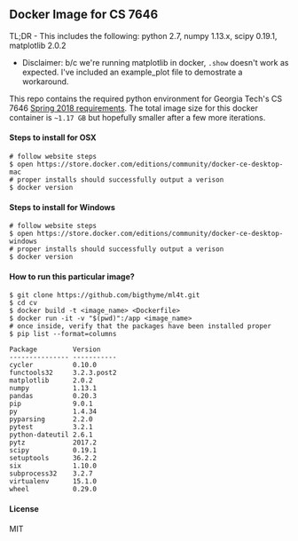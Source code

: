 ## Docker Image for CS 7646

TL;DR - This includes the following:
python 2.7, numpy 1.13.x, scipy 0.19.1, matplotlib 2.0.2

- Disclaimer: b/c we're running matplotlib in docker, `.show` doesn't work as expected.
I've included an example_plot file to demostrate a workaround.

This repo contains the required python environment for Georgia Tech's CS 7646 [Spring 2018 requirements](http://quantsoftware.gatech.edu/ML4T_Software_Installation). The total image size
for this docker container is `~1.17 GB` but hopefully smaller after a few more iterations.

#### Steps to install for OSX
```
# follow website steps
$ open https://store.docker.com/editions/community/docker-ce-desktop-mac
# proper installs should successfully output a verison
$ docker version
```

#### Steps to install for Windows
```
# follow website steps
$ open https://store.docker.com/editions/community/docker-ce-desktop-windows
# proper installs should successfully output a verison
$ docker version
```

#### How to run this particular image?
```
$ git clone https://github.com/bigthyme/ml4t.git
$ cd cv
$ docker build -t <image_name> <Dockerfile>
$ docker run -it -v "$(pwd)":/app <image_name>
# once inside, verify that the packages have been installed proper
$ pip list --format=columns

Package         Version
--------------- -----------
cycler          0.10.0
functools32     3.2.3.post2
matplotlib      2.0.2
numpy           1.13.1
pandas          0.20.3
pip             9.0.1
py              1.4.34
pyparsing       2.2.0
pytest          3.2.1
python-dateutil 2.6.1
pytz            2017.2
scipy           0.19.1
setuptools      36.2.2
six             1.10.0
subprocess32    3.2.7
virtualenv      15.1.0
wheel           0.29.0
```

#### License
MIT
